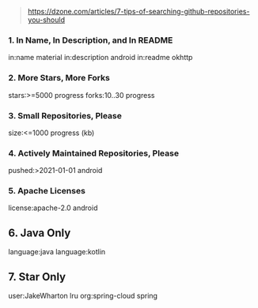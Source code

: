 

> https://dzone.com/articles/7-tips-of-searching-github-repositories-you-should

### 1. In Name, In Description, and In README
in:name material
in:description android
in:readme okhttp

### 2. More Stars, More Forks
stars:>=5000 progress
forks:10..30 progress


### 3. Small Repositories, Please
size:<=1000 progress (kb)

### 4. Actively Maintained Repositories, Please
pushed:>2021-01-01 android

### 5. Apache Licenses
license:apache-2.0 android

## 6. Java Only

language:java
language:kotlin

## 7. Star Only

user:JakeWharton lru
org:spring-cloud spring
<!--stackedit_data:
eyJoaXN0b3J5IjpbMTkxODA0MTM5NCwtNzY5MzcxNzFdfQ==
-->